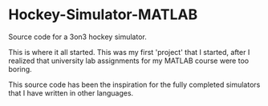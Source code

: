 # Hockey-Simulator-MATLAB
Source code for a 3on3 hockey simulator.

This is where it all started.
This was my first 'project' that I started, after I realized that university lab assignments for my MATLAB course were too boring.

This source code has been the inspiration for the fully completed simulators that I have written in other languages.

